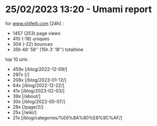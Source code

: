 # 25/02/2023 13:20 - Umami report
for www.shifeiti.com [24h] :

 - 1457 (253) page views
 - 410 (-18) uniques
 - 304 (-22) bounces
 - 35h 48' 58'' (15h 3' 18'') totaltime


top 10 urls:
 - 459x [/blog/2022-12-09/]
 - 297x [/]
 - 208x [/blog/2023-01-12/]
 - 64x [/blog/2022-12-22/]
 - 41x [/blog/2023-02-03/]
 - 39x [/about/]
 - 30x [/blog/2022-05-07/]
 - 28x [/page/2/]
 - 25x [/wiki/]
 - 21x [/blog/categories/%E6%8A%80%E6%9C%AF/]


